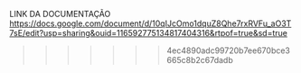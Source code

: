 
LINK DA DOCUMENTAÇÃO
https://docs.google.com/document/d/10qIJcOmo1dquZ8Qhe7rxRVFu_aO3T7sE/edit?usp=sharing&ouid=116592775134817404316&rtpof=true&sd=true
>>>>>>> 4ec4890adc99720b7ee670bce3665c8b2c67dadb
